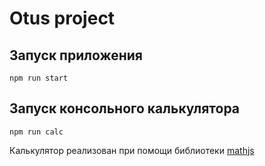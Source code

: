 # Otus project

## Запуск приложения

```
npm run start
```

## Запуск консольного калькулятора

```
npm run calc
```
Калькулятор реализован при помощи библиотеки [mathjs](https://mathjs.org/)
